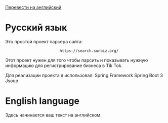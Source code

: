 
<a href="#english-translation" class="btn btn-primary">Перевести на английский</a>
<h1 id="russian-translation">Русский язык</h1>
Это простой проект парсера сайта: 

                            https://search.sunbiz.org/

Этот проект нужен для того чтобы парсить и показывать нужную информацию для регистрирование бизнеса в Tik Tok.

Для реализации проекта я использовал: Spring Framework
                                      Spring Boot 3
                                      Jsoup
                                      
<h1 id="english-translation">English language</h1>
<p>Здесь начинается ваш текст на английском.</p>

